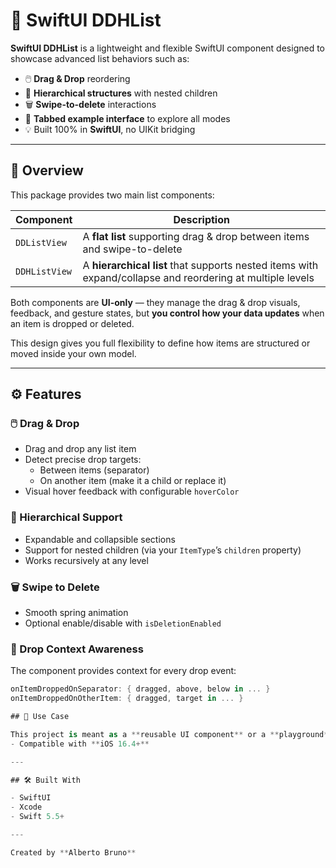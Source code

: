 # 🧩 SwiftUI DDHList

**SwiftUI DDHList** is a lightweight and flexible SwiftUI component designed to showcase advanced list behaviors such as:

- 🖱️ **Drag & Drop** reordering  
- 🧱 **Hierarchical structures** with nested children  
- 🗑️ **Swipe-to-delete** interactions  
- 📱 **Tabbed example interface** to explore all modes  
- 💡 Built 100% in **SwiftUI**, no UIKit bridging

---

## 📖 Overview

This package provides two main list components:

| Component | Description |
|------------|-------------|
| `DDListView` | A **flat list** supporting drag & drop between items and swipe-to-delete |
| `DDHListView` | A **hierarchical list** that supports nested items with expand/collapse and reordering at multiple levels |

Both components are **UI-only** — they manage the drag & drop visuals, feedback, and gesture states, but **you control how your data updates** when an item is dropped or deleted.

This design gives you full flexibility to define how items are structured or moved inside your own model.

---

## ⚙️ Features

### 🖱️ Drag & Drop
- Drag and drop any list item
- Detect precise drop targets:
  - Between items (separator)
  - On another item (make it a child or replace it)
- Visual hover feedback with configurable `hoverColor`

### 🧱 Hierarchical Support
- Expandable and collapsible sections
- Support for nested children (via your `ItemType`’s `children` property)
- Works recursively at any level

### 🗑️ Swipe to Delete
- Smooth spring animation
- Optional enable/disable with `isDeletionEnabled`

### 🧭 Drop Context Awareness
The component provides context for every drop event:
```swift
onItemDroppedOnSeparator: { dragged, above, below in ... }
onItemDroppedOnOtherItem: { dragged, target in ... }

## 🧱 Use Case

This project is meant as a **reusable UI component** or a **playground** for experimenting with list interactions in SwiftUI projects.  
- Compatible with **iOS 16.4+**

---

## 🛠️ Built With

- SwiftUI  
- Xcode  
- Swift 5.5+

---

Created by **Alberto Bruno**
